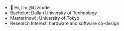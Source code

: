 - 👋 Hi, I’m @fzzcode
- Bachelor: Dalian University of Technology
- Master(now): University of Tokyo
- Research Interest: hardware and software co-design


<!---
fzzcode/fzzcode is a ✨ special ✨ repository because its `README.md` (this file) appears on your GitHub profile.
You can click the Preview link to take a look at your changes.
--->
